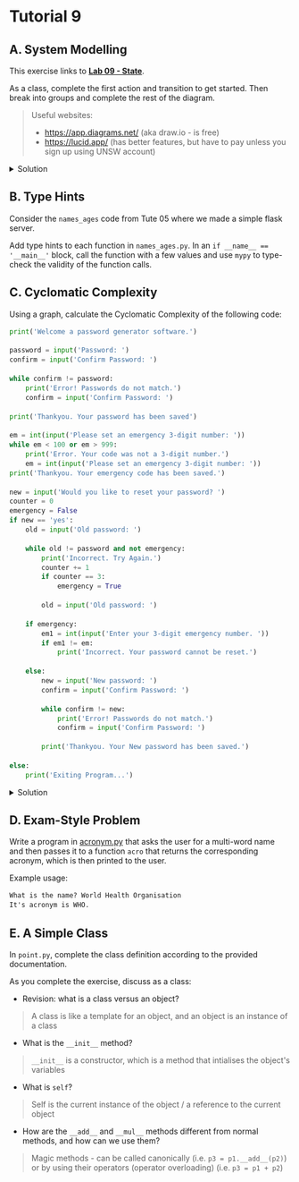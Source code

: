 # Tutorial 9

## A. System Modelling

This exercise links to **[Lab 09 - State](state.md)**.

As a class, complete the first action and transition to get started. Then break into groups and complete the rest of the diagram.

> Useful websites:
> * https://app.diagrams.net/ (aka draw.io - is free)
> * https://lucid.app/ (has better features, but have to pay unless you sign up using UNSW account)

<details>
<summary>Solution</summary>

![](state.png)

</details>

## B. Type Hints

Consider the `names_ages` code from Tute 05 where we made a simple flask server.

Add type hints to each function in `names_ages.py`. In an `if __name__ == '__main__'` block, call the function with a few values and use `mypy` to type-check the validity of the function calls.

## C. Cyclomatic Complexity

Using a graph, calculate the Cyclomatic Complexity of the following code:

```python
print('Welcome a password generator software.')

password = input('Password: ')
confirm = input('Confirm Password: ')

while confirm != password:
    print('Error! Passwords do not match.')
    confirm = input('Confirm Password: ')

print('Thankyou. Your password has been saved')

em = int(input('Please set an emergency 3-digit number: '))
while em < 100 or em > 999:
    print('Error. Your code was not a 3-digit number.')
    em = int(input('Please set an emergency 3-digit number: '))
print('Thankyou. Your emergency code has been saved.')

new = input('Would you like to reset your password? ')
counter = 0
emergency = False
if new == 'yes':
    old = input('Old password: ')

    while old != password and not emergency:
        print('Incorrect. Try Again.')
        counter += 1
        if counter == 3:
            emergency = True

        old = input('Old password: ')

    if emergency:
        em1 = int(input('Enter your 3-digit emergency number. '))
        if em1 != em:
            print('Incorrect. Your password cannot be reset.')

    else:
        new = input('New password: ')
        confirm = input('Confirm Password: ')

        while confirm != new:
            print('Error! Passwords do not match.')
            confirm = input('Confirm Password: ')

        print('Thankyou. Your New password has been saved.')

else:
    print('Exiting Program...')
```

<details>
<summary>Solution</summary>

![](complexity.jpg)

</details>

## D. Exam-Style Problem

Write a program in [acronym.py](acronym.py) that asks the user for a multi-word name and then passes it to a function `acro` that returns the corresponding acronym, which is then printed to the user.

Example usage:
```txt
What is the name? World Health Organisation
It's acronym is WHO.
```

## E. A Simple Class

In `point.py`, complete the class definition according to the provided documentation.

As you complete the exercise, discuss as a class:

* Revision: what is a class versus an object?
> A class is like a template for an object, and an object is an instance of a class

* What is the `__init__` method?
> `__init__` is a constructor, which is a method that intialises the object's variables
* What is `self`?
> Self is the current instance of the object / a reference to the current object
* How are the `__add__` and `__mul__` methods different from normal methods, and how can we use them?
> Magic methods - can be called canonically (i.e. `p3 = p1.__add__(p2)`) or by using their operators (operator overloading) (i.e. `p3 = p1 + p2`)
